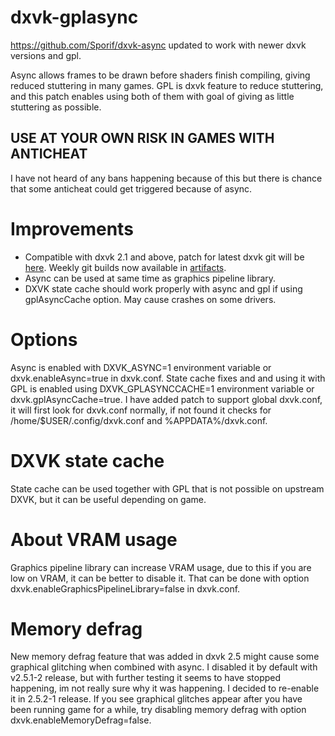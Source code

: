 # dxvk-gplasync
https://github.com/Sporif/dxvk-async updated to work with newer dxvk versions and gpl.

Async allows frames to be drawn before shaders finish compiling, giving reduced stuttering in many games. GPL is dxvk feature to reduce stuttering, and this patch enables using both of them with goal of giving as little stuttering as possible.

## USE AT YOUR OWN RISK IN GAMES WITH ANTICHEAT
I have not heard of any bans happening because of this but there is chance that some anticheat could get triggered because of async.

# Improvements
- Compatible with dxvk 2.1 and above, patch for latest dxvk git will be [here](https://gitlab.com/Ph42oN/dxvk-gplasync/-/blob/main/patches/dxvk-gplasync-master.patch?ref_type=heads). Weekly git builds now available in [artifacts](https://gitlab.com/Ph42oN/dxvk-gplasync/-/artifacts).
- Async can be used at same time as graphics pipeline library.
- DXVK state cache should work properly with async and gpl if using gplAsyncCache option. May cause crashes on some drivers.

# Options
Async is enabled with DXVK_ASYNC=1 environment variable or dxvk.enableAsync=true in dxvk.conf.
State cache fixes and and using it with GPL is enabled using DXVK_GPLASYNCCACHE=1 environment variable or dxvk.gplAsyncCache=true.
I have added patch to support global dxvk.conf, it will first look for dxvk.conf normally, if not found it checks for /home/$USER/.config/dxvk.conf and %APPDATA%/dxvk.conf.

# DXVK state cache
State cache can be used together with GPL that is not possible on upstream DXVK, but it can be useful depending on game.

# About VRAM usage
Graphics pipeline library can increase VRAM usage, due to this if you are low on VRAM, it can be better to disable it.  That can be done with option dxvk.enableGraphicsPipelineLibrary=false in dxvk.conf.

# Memory defrag
New memory defrag feature that was added in dxvk 2.5 might cause some graphical glitching when combined with async. I disabled it by default with v2.5.1-2 release, but with further testing it seems to have stopped happening, im not really sure why it was happening. I decided to re-enable it in 2.5.2-1 release. If you see graphical glitches appear after you have been running game for a while, try disabling memory defrag with option dxvk.enableMemoryDefrag=false.
